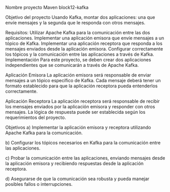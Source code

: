 Nombre proyecto Maven
block12-kafka

Objetivo del proyecto
Usando Kafka, montar dos aplicaciones: una que envíe mensajes y la segunda que le responda con otros mensajes.

Requisitos:
Utilizar Apache Kafka para la comunicación entre las dos aplicaciones.
Implementar una aplicación emisora que envíe mensajes a un tópico de Kafka.
Implementar una aplicación receptora que responda a los mensajes enviados desde la aplicación emisora.
Configurar correctamente los tópicos y la comunicación entre las aplicaciones a través de Kafka.
Implementación
Para este proyecto, se deben crear dos aplicaciones independientes que se comunicarán a través de Apache Kafka.

Aplicación Emisora
La aplicación emisora será responsable de enviar mensajes a un tópico específico de Kafka. Cada mensaje deberá tener un formato establecido para que la aplicación receptora pueda entenderlos correctamente.

Aplicación Receptora
La aplicación receptora será responsable de recibir los mensajes enviados por la aplicación emisora y responder con otros mensajes. La lógica de respuesta puede ser establecida según los requerimientos del proyecto.

Objetivos
a) Implementar la aplicación emisora y receptora utilizando Apache Kafka para la comunicación.

b) Configurar los tópicos necesarios en Kafka para la comunicación entre las aplicaciones.

c) Probar la comunicación entre las aplicaciones, enviando mensajes desde la aplicación emisora y recibiendo respuestas desde la aplicación receptora.

d) Asegurarse de que la comunicación sea robusta y pueda manejar posibles fallos o interrupciones.
